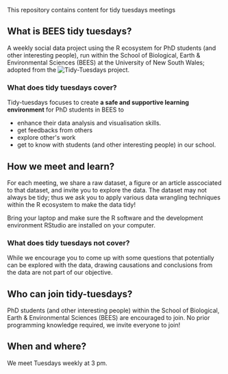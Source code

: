 This repository contains content for tidy tuesdays meetings 

## What is BEES tidy tuesdays?
A weekly social data project using the R ecosystem for PhD students (and other interesting people), run within the School of Biological, Earth & Environmental Sciences (BEES) at the University of New South Wales; adopted from the ![Tidy-Tuesdays project](https://github.com/rfordatascience/tidytuesday).

### What does tidy tuesdays cover?
Tidy-tuesdays focuses to create **a safe and supportive learning environment** for PhD students in BEES to
  - enhance their data analysis and visualisation skills.
  - get feedbacks from others
  - explore other's work
  - get to know with students (and other interesting people) in our school.

## How we meet and learn?

For each meeting, we share a raw dataset, a figure or an article asscociated to that dataset, and invite you to explore the data. The dataset may not always be tidy; thus we ask you to apply various data wrangling techniques within the R ecosystem to make the data tidy!

Bring your laptop and make sure the R software and the development environment RStudio are installed on your computer.


### What does tidy tuesdays not cover?

While we encourage you to come up with some questions that potentially can be explored with the data, drawing causations and conclusions from the data are not part of our objective. 

## Who can join tidy-tuesdays?

PhD students (and other interesting people) within the School of Biological, Earth & Environmental Sciences (BEES) are encouraged to join. No prior programming knowledge required, we invite everyone to join!
    

## When and where?
We meet Tuesdays weekly at 3 pm.

